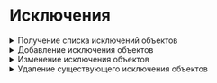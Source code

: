# Исключения

<details>
<summary>Получение списка исключений объектов</summary>

```
GET /ips/bypass
```

**Ответ на успешный запрос:**

```json5
[
    {
        "id": "string",
        "aliases": [ "string" ],
        "comment": "string",
        "enabled": "boolean"
    },
    ...
]
```

* `id` - идентификатор исключения;
* `aliases` - список идентификаторов объектов. Допустимые типы: IP-адрес, Диапазон IP-адресов, Список IP-объектов, Список IP-адресов, Подсеть, Домен, Пользователь, Группа;
* `comment` - описание, может быть пустым, максимальная длина - 255 символов;
* `enabled` - состояние исключения: `true` - включено, `false` - выключено.

</details>

<details>
<summary>Добавление исключения объектов</summary>

```
POST /ips/bypass
```

**Json-тело запроса:**

```json5
{
    "aliases": [ "string" ],
    "comment": "string",
    "enabled": "boolean"
}
```

* `aliases` - список идентификаторов объектов. Допустимые типы: IP-адрес, Диапазон IP-адресов, Список IP-объектов, Список IP-адресов, Подсеть, Домен, Пользователь, Группа;
* `comment` - описание, может быть пустым, максимальная длина - 255 символов;
* `enabled` - состояние исключения: `true` - включено, `false` - выключено.

**Ответ на успешный запрос:**

```json5
{
    "id": "string"
}
```

* `id` - идентификатор созданного исключения.

</details>

<details>

<summary>Изменение исключения объектов</summary>

```
PATCH /ips/bypass/<id исключения>
```

**Json-тело запроса:**

```json5
{
    "aliases": [ "string" ],
    "comment": "string",
    "enabled": "boolean"
}
```

* `aliases` - список идентификаторов объектов. Допустимые типы: IP-адрес, Диапазон IP-адресов, Список IP-объектов, Список IP-адресов, Подсеть, Домен, Пользователь, Группа;
* `comment` - описание, может быть пустым, максимальная длина - 255 символов;
* `enabled` - состояние исключения: `true` - включено, `false` - выключено.

**Ответ на успешный запрос:** 200 OK

</details>

<details>
<summary>Удаление существующего исключения объектов</summary>

```
DELETE /ips/bypass/<id исключения>
```

**Ответ на успешный запрос:** 200 OK

</details>